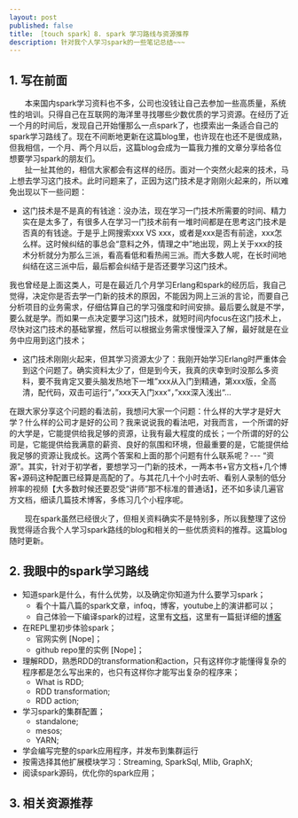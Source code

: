 ```yaml
---
layout: post
published: false
title: ［touch spark］8. spark 学习路线与资源推荐  
description: 针对我个人学习spark的一些笔记总结~~~
---  
```


##  
## 1. 写在前面  
　　本来国内spark学习资料也不多，公司也没钱让自己去参加一些高质量，系统性的培训。只得自己在互联网的海洋里寻找哪些少数优质的学习资源。在经历了近一个月的时间后，发现自己开始懂那么一点spark了，也摸索出一条适合自己的spark学习路线了。现在不间断地更新在这篇blog里，也许现在也还不是很成熟，但我相信，一个月、两个月以后，这篇blog会成为一篇我力推的文章分享给各位想要学习spark的朋友们。   
　　扯一扯其他的，相信大家都会有这样的经历。面对一个突然火起来的技术，马上想去学习这门技术。此时问题来了，正因为这门技术是才刚刚火起来的，所以难免出现以下一些问题：  

- 这门技术是不是真的有钱途：没办法，现在学习一门技术所需要的时间、精力实在是太多了，有很多人在学习一门技术前有一堆时间都是在思考这门技术是否真的有钱途。于是乎上网搜索xxx VS xxx，或者是xxx是否有前途，xxx怎么样。这时候纠结的事总会“意料之外，情理之中”地出现，网上关于xxx的技术分析就分为那么三派，看高看低和看热闹三派。而大多数人呢，在长时间地纠结在这三派中后，最后都会纠结于是否还要学习这门技术。  

>
我也曾经是上面这类人，可是在最近几个月学习Erlang和spark的经历后，我自己觉得，决定你是否去学一门新的技术的原因，不能因为网上三派的言论，而要自己分析项目的业务需求，仔细估算自己的学习强度和时间安排。最后要么就是不学，要么就是学。而如果一点决定要学习这门技术，就短时间内focus在这门技术上，尽快对这门技术的基础掌握，然后可以根据业务需求慢慢深入了解，最好就是在业务中应用到这门技术； 

- 这门技术刚刚火起来，但其学习资源太少了：我刚开始学习Erlang时严重体会到这个问题了。确实资料太少了，但是到今天，我真的庆幸到时没那么多资料，要不我肯定又要头脑发热地下一堆”xxx从入门到精通，第xxx版，全高清，配代码，双击可运行“，”xxx天入门xxx“，”xxx深入浅出“...  

>
在跟大家分享这个问题的看法前，我想问大家一个问题：什么样的大学才是好大学？什么样的公司才是好的公司？我来说说我的看法吧，对我而言，一个所谓的好的大学是，它能提供给我足够的资源，让我有最大程度的成长；一个所谓的好的公司是，它能提供给我满意的薪资、良好的氛围和环境，但最重要的是，它能提供给我足够的资源让我成长。这两个答案和上面的那个问题有什么联系呢？--- “资源”。其实，针对于初学者，要想学习一门新的技术，一两本书+官方文档+几个博客+源码这种配置已经算是高配的了。与其花几十个小时去听、看别人录制的低分辨率的视频【大多数时候还要忍受“讲师”那不标准的普通话】，还不如多读几遍官方文档，细读几篇技术博客，多练习几个小程序呢。

　　现在spark虽然已经很火了，但相关资料确实不是特别多，所以我整理了这份我觉得适合我个人学习spark路线的blog和相关的一些优质资料的推荐。这篇blog随时更新。


## 2. 我眼中的spark学习路线  
- 知道spark是什么，有什么优势，以及确定你知道为什么要学习spark；
    + 看个十篇八篇的spark文章，infoq，博客，youtube上的演讲都可以；
    + 自己体验一下编译spark的过程，这里有[文档](http://spark.apache.org/docs/latest/building-spark.html)，这里有一篇挺详细的[博客](http://blog.csdn.net/book_mmicky/article/details/25714445)
- 在REPL里初步体验spark；
    + 官网实例 [Nope]；
    + github repo里的实例 [Nope]； 
- 理解RDD，熟悉RDD的transformation和action，只有这样你才能懂得复杂的程序都是怎么写出来的，也只有这样你才能写出复杂的程序来；
    + What is RDD;
    + RDD transformation;
    + RDD action;
- 学习spark的集群配置；
    + standalone;
    + mesos;
    + YARN;
- 学会编写完整的spark应用程序，并发布到集群运行
- 按需选择其他扩展模块学习：Streaming, SparkSql, Mlib, GraphX;
- 阅读spark源码，优化你的spark应用；


## 3. 相关资源推荐  





